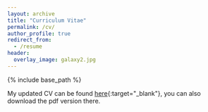 ```yaml
---
layout: archive
title: "Curriculum Vitae"
permalink: /cv/
author_profile: true
redirect_from:
  - /resume
header:
  overlay_image: galaxy2.jpg
---
```


{% include base_path %}

My updated CV can be found [here](){:target="_blank"}, you can also download the pdf version there.